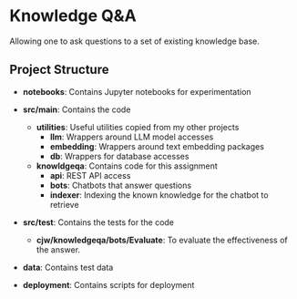 # Knowledge Q&A

Allowing one to ask questions to a set of existing knowledge base.

## Project Structure

- **notebooks**: Contains Jupyter notebooks for experimentation
- **src/main**: Contains the code
  - **utilities**: Useful utilities copied from my other projects
    - **llm**: Wrappers around LLM model accesses
    - **embedding**: Wrappers around text embedding packages
    - **db**: Wrappers for database accesses
  - **knowldgeqa**: Contains code for this assignment
    - **api**: REST API access
    - **bots**: Chatbots that answer questions
    - **indexer**: Indexing the known knowledge for the chatbot to retrieve

- **src/test**: Contains the tests for the code
  - **cjw/knowledgeqa/bots/Evaluate**: To evaluate the effectiveness of the answer.
- **data**: Contains test data
- **deployment**: Contains scripts for deployment
